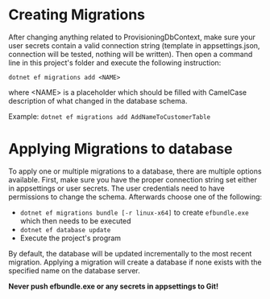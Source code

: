 ﻿# Creating Migrations
After changing anything related to ProvisioningDbContext, make sure your user secrets contain a valid connection string (template in appsettings.json, connection will be tested, nothing will be written). 
Then open a command line in this project's folder and execute the following instruction:

`dotnet ef migrations add <NAME>` 

where \<NAME> is a placeholder which should be filled with CamelCase description of what changed in the database schema.

Example: `dotnet ef migrations add AddNameToCustomerTable`

# Applying Migrations to database
To apply one or multiple migrations to a database, there are multiple options available.
First, make sure you have the proper connection string set either in appsettings or user secrets. The user credentials need to have permissions to change the schema.
Afterwards choose one of the following:
- `dotnet ef migrations bundle [-r linux-x64]` to create `efbundle.exe` which then needs to be executed
- `dotnet ef database update`
- Execute the project's program

By default, the database will be updated incrementally to the most recent migration. Applying a migration will create a database if none exists with the specified name on the database server.

**Never push efbundle.exe or any secrets in appsettings to Git!**
